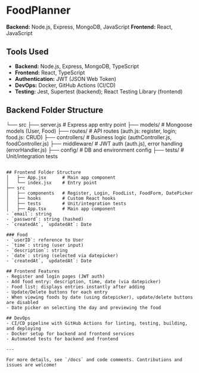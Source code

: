 # FoodPlanner

 **Backend:** Node.js, Express, MongoDB, JavaScript
 **Frontend:** React, JavaScript

## Tools Used
- **Backend:** Node.js, Express, MongoDB, TypeScript
- **Frontend:** React, TypeScript
- **Authentication:** JWT (JSON Web Token)
- **DevOps:** Docker, GitHub Actions (CI/CD)
- **Testing:** Jest, Supertest (backend); React Testing Library (frontend)

## Backend Folder Structure
└── src
	├── server.js      # Express app entry point
	├── models/        # Mongoose models (User, Food)
	├── routes/        # API routes (auth.js: register, login; food.js: CRUD)
	├── controllers/   # Business logic (authController.js, foodController.js)
	├── middleware/    # JWT auth (auth.js), error handling (errorHandler.js)
├── config/        # DB and environment config
├── tests/         # Unit/integration tests
```

## Frontend Folder Structure
│   ├── App.jsx      # Main app component
│   └── index.jsx    # Entry point
├── src
│   ├── components   # Register, Login, FoodList, FoodForm, DatePicker
│   ├── hooks        # Custom React hooks
│   ├── tests        # Unit/integration tests
│   ├── App.tsx      # Main app component
- `email`: string
- `password`: string (hashed)
- `createdAt`, `updatedAt`: Date

### Food
- `userID`: reference to User
- `time`: string (user input)
- `description`: string
- `date`: string (selected via datepicker)
- `createdAt`, `updatedAt`: Date

## Frontend Features
- Register and login pages (JWT auth)
- Add food entry: description, time, date (via datepicker)
- Food list: displays entries instantly after adding
- Update/Delete buttons for each entry
- When viewing foods by date (using datepicker), update/delete buttons are disabled
- Date picker on selecting the day and previewing the food

## DevOps
- CI/CD pipeline with GitHub Actions for linting, testing, building, and deploying
- Docker setup for backend and frontend services
- Automated tests for backend and frontend

---

For more details, see `/docs` and code comments. Contributions and issues are welcome!
